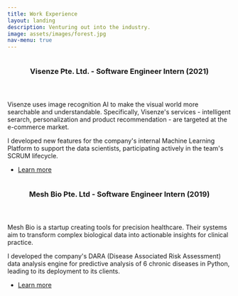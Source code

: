 ```yaml
---
title: Work Experience
layout: landing
description: Venturing out into the industry.
image: assets/images/forest.jpg
nav-menu: true
---
```


<!-- Main -->
<div id="main">

<!-- One
<section id="one">
	<div class="inner">
		<header class="major">
			<h2>Hi, my name is Maxx.</h2>
		</header>
		<p>Hi, my name is Maxx. View my portfolio and list of stuff I've done below!
</p>
	</div>
</section> -->

<!-- Two -->
<section id="two" class="spotlights">
	<section>
		<a href="visenze.html" class="image">
			<img src="{% link assets/images/visenze.png %}" alt="" data-position="top center" />
		</a>
		<div class="content">
			<div class="inner">
				<header class="major">
					<h3>Visenze Pte. Ltd. - Software Engineer Intern (2021)</h3>
				</header>
				<p>Visenze uses image recognition AI to make the visual world more searchable and understandable. Specifically, Visenze's services - intelligent serarch, personalization and product recommendation - are targeted at the e-commerce market. </p>
				<p>I developed new features for the company's internal Machine Learning Platform to support the data scientists, participating actively in the team's SCRUM lifecycle. </p>
				<ul class="actions">
					<li><a href="visenze.html" class="button">Learn more</a></li>
				</ul>
			</div>
		</div>
	</section>
	<section>
		<a href="meshBio.html" class="image">
			<img src="{% link assets/images/mesh-logo.png %}" alt="" data-position="center center" />
		</a>
		<div class="content">
			<div class="inner">
				<header class="major">
					<h3>Mesh Bio Pte. Ltd - Software Engineer Intern (2019)</h3>
				</header>
				<p>Mesh Bio is a startup creating tools for precision healthcare. Their systems aim to transform complex biological data into actionable insights for clinical practice. </p>
				<p>I developed the company's DARA (Disease Associated Risk Assessment) data analysis engine for predictive analysis of 6 chronic diseases in Python, leading to its deployment to its clients.</p>
				<ul class="actions">
					<li><a href="meshBio.html" class="button">Learn more</a></li>
				</ul>
			</div>
		</div>
	</section>
	
</section>

<!-- Three
<section id="three">
	<div class="inner">
		<header class="major">
			<h2>Massa libero</h2>
		</header>
		<p>Nullam et orci eu lorem consequat tincidunt vivamus et sagittis libero. Mauris aliquet magna magna sed nunc rhoncus pharetra. Pellentesque condimentum sem. In efficitur ligula tate urna. Maecenas laoreet massa vel lacinia pellentesque lorem ipsum dolor. Nullam et orci eu lorem consequat tincidunt. Vivamus et sagittis libero. Mauris aliquet magna magna sed nunc rhoncus amet pharetra et feugiat tempus.</p>
		<ul class="actions">
			<li><a href="generic.html" class="button next">Get Started</a></li>
		</ul>
	</div>
</section> -->

</div>
